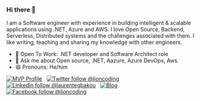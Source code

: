 
### Hi there 👋

I am a Software engineer with experience in building intelligent & scalable applications using .NET, Azure and AWS.
I love Open Source, Backend, Serverless, Distributed systems and the challenges associated with them.
I like writing, teaching and sharing my knowledge with other engineers.

- 👯 Open To Work: .NET developer and Software Architect role
- 💬 Ask me about Open source, .NET, Aazure, Azure DevOps, Aws.
- 😄 Pronouns: He/him

<!--
**egbakou/egbakou** is a ✨ _special_ ✨ repository because its `README.md` (this file) appears on your GitHub profile.

Here are some ideas to get you started:

- 🔭 I’m currently working on ...
- 🌱 I’m currently learning ...
- 👯 I’m looking to collaborate on ...
- 🤔 I’m looking for help with ...
- 💬 Ask me about ...
- 📫 How to reach me: ...
- 😄 Pronouns: ...
- ⚡ Fun fact: ...
-->

[![MVP Profile](https://img.shields.io/badge/MVP-Developer%20Technologies%20🏆-blue?style=flat&logo=microsoft)](https://mvp.microsoft.com/en-us/PublicProfile/5003669) &nbsp;
[![Twitter follow @lioncoding](https://img.shields.io/twitter/follow/lioncoding?style=social)](https://twitter.com/lioncoding) &nbsp;
[![Linkedin follow @laurentegbakou](https://img.shields.io/badge/-laurentegbakou-blue?style=flat-square&logo=Linkedin&logoColor=white&link=https://www.linkedin.com/in/laurentegbakou/)](https://www.linkedin.com/in/laurentegbakou/) &nbsp;
[![Blog](https://img.shields.io/badge/Blog-lioncoding.com-brightgreen)](https://lioncoding.com) &nbsp;
[![Facebook follow @lioncoding](https://img.shields.io/badge/-lioncoding-blue?style=flat-square&logo=Facebook&logoColor=white&link=https://www.facebook.com/lioncoding/)](https://www.facebook.com/lioncoding/)

<!--<a href="https://github.com/egbakou">
  <img align="center" src="https://github-readme-stats.vercel.app/api/top-langs/?username=egbakou&hide=shell&theme=light&count_private=true&layout=compact" alt="egbakou's most used languages" />
</a>
<a href="https://github.com/egbakou">
 <img align="center" src="https://github-readme-stats.vercel.app/api?username=egbakou&show_icons=true&theme=light&line_height=27&include_all_commits=true&count_private=true&hide=issues,contribs" alt="egbakou's github stats"/>
</a>-->

